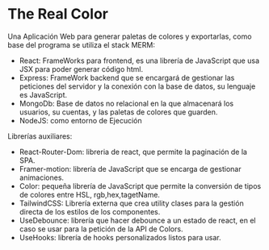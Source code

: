 # The Real Color

Una Aplicación Web para generar paletas de colores y exportarlas, como base del programa se utiliza el stack MERM:

* React: FrameWorks para frontend, es una librería de JavaScript que usa JSX para poder generar código html.
* Express: FrameWork backend que se encargará de gestionar las peticiones del servidor y la conexión con la base de datos, su lenguaje es JavaScript.
* MongoDb: Base de datos no relacional en la que almacenará los usuarios, su cuentas, y las paletas de colores que guarden.
* NodeJS: como entorno de Ejecución

Librerías auxiliares:

* React-Router-Dom: libreria de react, que permite la paginación de la SPA.
* Framer-motion: librería de JavaScript que se encarga de gestionar animaciones.
* Color: pequeña librería de JavaScript que permite la conversión de tipos de colores entre HSL, rgb,hex,tagetName.
* TailwindCSS: Librería externa que crea utility clases para la gestión directa de los estilos de los componentes.
* UseDebounce: librería que hacer debounce a un estado de react, en el caso se usar para la petición de la API de Colors.
* UseHooks: librería de hooks personalizados listos para usar.

